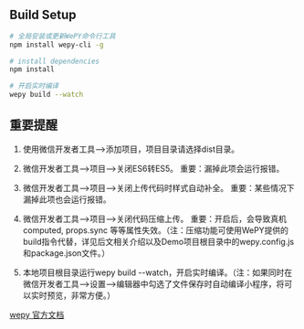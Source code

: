 ## Build Setup

``` bash
# 全局安装或更新WePY命令行工具
npm install wepy-cli -g

# install dependencies
npm install

# 开启实时编译
wepy build --watch
```

## 重要提醒

1. 使用微信开发者工具-->添加项目，项目目录请选择dist目录。

2. 微信开发者工具-->项目-->关闭ES6转ES5。 重要：漏掉此项会运行报错。

3. 微信开发者工具-->项目-->关闭上传代码时样式自动补全。 重要：某些情况下漏掉此项也会运行报错。

4. 微信开发者工具-->项目-->关闭代码压缩上传。 重要：开启后，会导致真机computed, props.sync 等等属性失效。（注：压缩功能可使用WePY提供的build指令代替，详见后文相关介绍以及Demo项目根目录中的wepy.config.js和package.json文件。）

5. 本地项目根目录运行wepy build --watch，开启实时编译。（注：如果同时在微信开发者工具-->设置-->编辑器中勾选了文件保存时自动编译小程序，将可以实时预览，非常方便。）

 [wepy 官方文档](https://tencent.github.io/wepy/document.html#/)